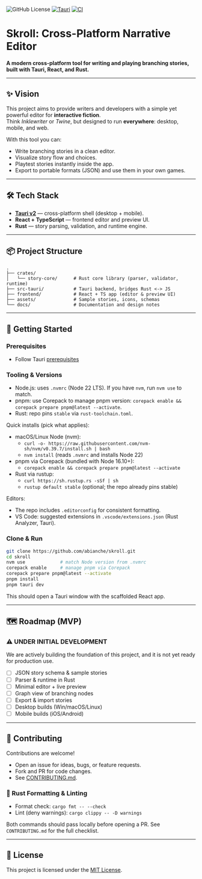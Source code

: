 ![GitHub License](https://img.shields.io/github/license/abianche/skroll) 
[![Tauri](https://img.shields.io/badge/Tauri-24C8D8?logo=tauri&logoColor=fff)](#)
[![CI](https://github.com/abianche/skroll/actions/workflows/ci.yaml/badge.svg)](https://github.com/abianche/skroll/actions/workflows/ci.yaml)

# Skroll: Cross-Platform Narrative Editor

**A modern cross-platform tool for writing and playing branching stories, built with Tauri, React, and Rust.**

---

## ✨ Vision
This project aims to provide writers and developers with a simple yet powerful editor for **interactive fiction**.  
Think *Inklewriter* or *Twine*, but designed to run **everywhere**: desktop, mobile, and web.  

With this tool you can:
- Write branching stories in a clean editor.
- Visualize story flow and choices.
- Playtest stories instantly inside the app.
- Export to portable formats (JSON) and use them in your own games.

---

## 🛠 Tech Stack
- **[Tauri v2](https://tauri.app/)** — cross-platform shell (desktop + mobile).  
- **React + TypeScript** — frontend editor and preview UI.  
- **Rust** — story parsing, validation, and runtime engine.  

---

## 📦 Project Structure
```
.
├── crates/
│   └── story-core/      # Rust core library (parser, validator, runtime)
├── src-tauri/           # Tauri backend, bridges Rust <-> JS
├── frontend/            # React + TS app (editor & preview UI)
├── assets/              # Sample stories, icons, schemas
└── docs/                # Documentation and design notes
```

---

## 🚀 Getting Started
### Prerequisites
- Follow Tauri [prerequisites](https://tauri.app/start/prerequisites)

### Tooling & Versions
- Node.js: uses `.nvmrc` (Node 22 LTS). If you have `nvm`, run `nvm use` to match.
- pnpm: use Corepack to manage pnpm version: `corepack enable && corepack prepare pnpm@latest --activate`.
- Rust: repo pins `stable` via `rust-toolchain.toml`.

Quick installs (pick what applies):
- macOS/Linux Node (nvm):
  - `curl -o- https://raw.githubusercontent.com/nvm-sh/nvm/v0.39.7/install.sh | bash`
  - `nvm install` (reads `.nvmrc` and installs Node 22)
- pnpm via Corepack (bundled with Node 16.10+):
  - `corepack enable && corepack prepare pnpm@latest --activate`
- Rust via rustup:
  - `curl https://sh.rustup.rs -sSf | sh`
  - `rustup default stable` (optional; the repo already pins stable)

Editors:
- The repo includes `.editorconfig` for consistent formatting.
- VS Code: suggested extensions in `.vscode/extensions.json` (Rust Analyzer, Tauri).

### Clone & Run
```bash
git clone https://github.com/abianche/skroll.git
cd skroll
nvm use             # match Node version from .nvmrc
corepack enable     # manage pnpm via Corepack
corepack prepare pnpm@latest --activate
pnpm install
pnpm tauri dev
```

This should open a Tauri window with the scaffolded React app.

---

## 🗺 Roadmap (MVP)
### ⚠️ **UNDER INITIAL DEVELOPMENT**

We are actively building the foundation of this project, and it is not yet ready for production use.

- [ ] JSON story schema & sample stories  
- [ ] Parser & runtime in Rust  
- [ ] Minimal editor + live preview  
- [ ] Graph view of branching nodes  
- [ ] Export & import stories  
- [ ] Desktop builds (Win/macOS/Linux)  
- [ ] Mobile builds (iOS/Android)  

---

## 🤝 Contributing
Contributions are welcome!  
- Open an issue for ideas, bugs, or feature requests.  
- Fork and PR for code changes.  
- See [CONTRIBUTING.md](CONTRIBUTING.md).  

### 🦀 Rust Formatting & Linting
- Format check: `cargo fmt -- --check`
- Lint (deny warnings): `cargo clippy -- -D warnings`

Both commands should pass locally before opening a PR. See `CONTRIBUTING.md` for the full checklist.

---

## 📄 License
This project is licensed under the [MIT License](LICENSE).  
